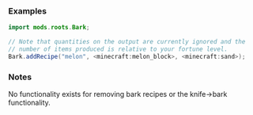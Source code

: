 ### Examples

```java
import mods.roots.Bark;

// Note that quantities on the output are currently ignored and the
// number of items produced is relative to your fortune level.
Bark.addRecipe("melon", <minecraft:melon_block>, <minecraft:sand>);
```

### Notes

No functionality exists for removing bark recipes or the knife->bark functionality. 